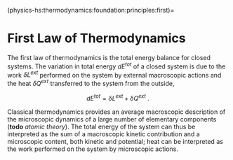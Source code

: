 (physics-hs:thermodynamics:foundation:principles:first)=
# First Law of Thermodynamics

The first law of thermodynamics is the total energy balance for closed systems. The variation in total energy $d E^{tot}$ of a closed system is due to the work $\delta L^{ext}$ performed on the system by external macroscopic actions and the heat $\delta Q^{ext}$ transferred to the system from the outside,

$$d E^{tot} = \delta L^{ext} + \delta Q^{ext} \ .$$

Classical thermodynamics provides an average macroscopic description of the microscopic dynamics of a large number of elementary components (**todo** *atomic theory*). The total energy of the system can thus be interpreted as the sum of a macroscopic kinetic contribution and a microscopic content, both kinetic and potential; heat can be interpreted as the work performed on the system by microscopic actions.


<!--
```{dropdown} Energia totale
:open:

Secondo la meccanica classica di Newton, la dinamica del componente elementare $k$ del sistema è governata dalle sue equazioni del moto,

$$\begin{aligned}
  m_k \dot{\vec{v}}_k & = \vec{f}_k^e + \sum_{j\ne k} \vec{f}^i_{kj} \\ 
  \frac{d}{dt} \left( \mathbb{I}_k \cdot \vec{\omega}_k \right) & = \vec{m}_k^e + \sum_{j\ne k} \vec{m}^i_{kj} \\
\end{aligned}$$

Il centro di massa del sistema è 

$$G = \sum_k m_k P_k$$

$$E^{tot} = \frac{1}{2} \sum_i \left| \mathbf{v}_i \right|^2 + \sum_{ij} V_{ij}$$

$$\begin{aligned}
  \left\langle E^{tot} \right\rangle
  & = \left\langle \frac{1}{2} \sum_i m_i \, \left( \mathbf{v} - \delta \mathbf{v}_i \right) \cdot \left( \mathbf{v} - \delta \mathbf{v}_i  \right) +  \left( \symbf{\omega} - \delta \symbf{\omega}_i \right) \cdot \mathbb{I}_i \cdot \left( \symbf{\omega} - \delta \symbf{\omega}_i  \right) + \sum_{ij} V_{ij} \right\rangle = \\
  & = \frac{1}{2} m \mathbf{v} \cdot \mathbf{v} + \frac{1}{2} \symbf{\omega} \cdot \mathbb{I}_P \cdot \symbf{\omega} + \left\langle \frac{1}{2} \sum_i m_i \delta \mathbf{v}_i \cdot \delta \mathbf{v}_i + \delta \symbf{\omega}_i \cdot \mathbb{I}_i \cdot \delta \symbf{\omega}_i + \sum_{ij} V_{ij} \right\rangle = \\
  & = K + E \ .
\end{aligned}$$

Potenza delle forze

$$\begin{aligned}
  P & = \sum_{k} \mathbf{f}_k \cdot \mathbf{v}_k = \\
    & = \sum_{k} \mathbf{f}^{e}_k \cdot \mathbf{v}_k + \sum_{ik} \mathbf{f}^i_{ki} \cdot \left( \mathbf{v}_k - \mathbf{v}_i \right) = \\
\end{aligned}$$

```
-->

